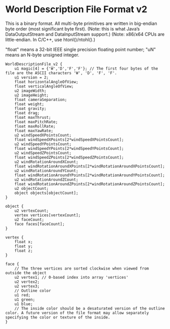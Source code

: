 World Description File Format v2
================================

This is a binary format. All multi-byte primitives are written in big-endian byte order (most significant byte first). (Note: this is what Java’s DataOutputStream and DataInputStream support.) (Note: x86/x64 CPUs are little-endian. In C/C++, use htonl()/ntohl().)

"float" means a 32-bit IEEE single precision floating point number; "uN" means an N-byte unsigned integer.

```
WorldDescriptionFile_v2 {
    u1 magic[4] = {'W','D','F','F'}; // The first four bytes of the file are the ASCII characters 'W', 'D', 'F', 'F'.
    u1 version = 2;
    float horizontalAngleOfView;
    float verticalAngleOfView;
    u2 imageWidth;
    u2 imageHeight;
    float cameraSeparation;
    float weight;
    float gravity;
    float drag;
    float maxThrust;
    float maxPitchRate;
    float maxRollRate;
    float maxYawRate;
    u2 windSpeedXPointsCount;
    float windSpeedXPoints[2*windSpeedXPointsCount];
    u2 windSpeedYPointsCount;
    float windSpeedYPoints[2*windSpeedYPointsCount];
    u2 windSpeedZPointsCount;
    float windSpeedZPoints[2*windSpeedZPointsCount];
    u2 windRotationAroundXCount;
    float windRotationAroundXPoints[2*windRotationAroundXPointsCount];
    u2 windRotationAroundYCount;
    float windRotationAroundYPoints[2*windRotationAroundYPointsCount];
    u2 windRotationAroundZCount;
    float windRotationAroundZPoints[2*windRotationAroundZPointsCount];
    u2 objectCount;
    object objects[objectCount];
}

object {
    u2 vertexCount;
    vertex vertices[vertexCount];
    u2 faceCount;
    face faces[faceCount];
}

vertex {
    float x;
    float y;
    float z;
}

face {
    // The three vertices are sorted clockwise when viewed from outside the object
    u2 vertex1; // 0-based index into array 'vertices'
    u2 vertex2;
    u2 vertex3;
    // Outline color
    u1 red;
    u1 green;
    u1 blue;
    // The inside color should be a desaturated version of the outline color. A future version of the file format may allow separately specifying the color or texture of the inside. 
}
```
